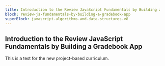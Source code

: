 ```yaml
---
title: Introduction to the Review JavaScript Fundamentals by Building a Gradebook App
block: review-js-fundamentals-by-building-a-gradebook-app
superBlock: javascript-algorithms-and-data-structures-v8
---
```


## Introduction to the Review JavaScript Fundamentals by Building a Gradebook App

This is a test for the new project-based curriculum.

